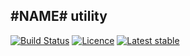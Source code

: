 ## #NAME# utility

[![Build Status](https://travis-ci.org/utilitte/#NAME#.svg?branch=master)](https://travis-ci.org/utilitte/#NAME#)
[![Licence](https://img.shields.io/packagist/l/utilitte/#NAME#.svg)](https://packagist.org/packages/utilitte/#NAME#)
[![Latest stable](https://img.shields.io/packagist/v/utilitte/#NAME#.svg)](https://packagist.org/packages/utilitte/#NAME#)

